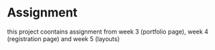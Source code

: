 # Assignment
this project coontains assignment from week 3 (portfolio page), week 4 (registration page) and week 5 (layouts)
